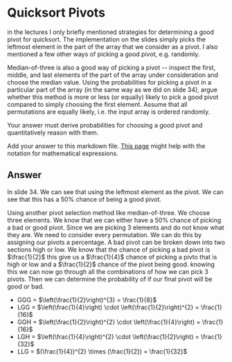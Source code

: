 # Quicksort Pivots

in the lectures I only briefly mentioned strategies for determining a good pivot
for quicksort. The implementation on the slides simply picks the leftmost
element in the part of the array that we consider as a pivot. I also mentioned a
few other ways of picking a good pivot, e.g. randomly.

Median-of-three is also a good way of picking a pivot -- inspect the first,
middle, and last elements of the part of the array under consideration and
choose the median value. Using the probabilities for picking a pivot in a
particular part of the array (in the same way as we did on slide 34), argue
whether this method is more or less (or equally) likely to pick a good pivot
compared to simply choosing the first element. Assume that all permutations are
equally likely, i.e. the input array is ordered randomly.

Your answer must derive probabilities for choosing a good pivot and
quantitatively reason with them.

Add your answer to this markdown file. [This
page](https://docs.github.com/en/get-started/writing-on-github/working-with-advanced-formatting/writing-mathematical-expressions)
might help with the notation for mathematical expressions.

## Answer 
In slide 34. We can see that using the leftmost element as the pivot. We can see that this has a 50% chance of being a good pivot. 

Using another pivot selection method like median-of-three. We choose three elements. We know that we can either have a 50% chance of picking a bad or good pivot. Since we are picking 3 elements and do not know what they are. We need to consider every permutation. We can do this by assigning our pivots a percentage. A bad pivot can be broken down into two sections high or low. We know that the chance of picking a bad pivot is $\frac{1}{2}$ this give us a $\frac{1}{4}$ chance of picking a pivto that is high or low and a $\frac{1}{2}$ chance of the pivot being good. knowing this we can now go through all the combinations of how we can pick 3 pivots. Then we can determine the probability of if our final pivot will be good or bad. 

- GGG = $\left(\frac{1}{2}\right)^{3} = \frac{1}{8}$
- LGG = $\left(\frac{1}{4}\right) \cdot \left(\frac{1}{2}\right)^{2} = \frac{1}{16}$
- GGH = $\left(\frac{1}{2}\right)^{2} \cdot \left(\frac{1}{4}\right) = \frac{1}{16}$
- LGH = $\left(\frac{1}{4}\right)^{2} \cdot \left(\frac{1}{2}\right) = \frac{1}{32}$
- LLG = $(\frac{1}{4})^{2} \times (\frac{1}{2}) = \frac{1}{32}$
